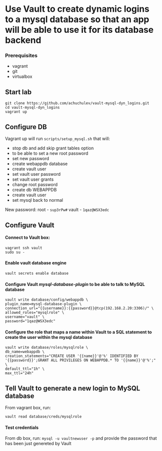# Use Vault to create dynamic logins to a mysql database so that an app will be able to use it for its database backend

### Prerequisites

* vagrant
* git
* virtualbox

## Start lab

```
git clone https://github.com/achuchulev/vault-mysql-dyn_logins.git
cd vault-mysql-dyn_logins
vagrant up
```

## Configure DB

Vagrant up will run `scripts/setup_mysql.sh` that will:

- stop db and add skip grant tables option
- to be able to set a new root password
- set new password
- create webappdb database
- create vault user
- set vault user password
- set vault user grants
- change root password
- create db WEBAPPDB
- create vault user
- set mysql back to normal


New password:
root - `sup3rPw#`
vault - `1qaz@WSX3edc`


## Configure Vault

#### Connect to Vault box: 

```
vagrant ssh vault
sudo su -
```

#### Enable vault database engine

`vault secrets enable database`

#### Configure Vault *mysql-database-plugin* to be able to talk to MySQL database

```
vault write database/config/webappdb \
plugin_name=mysql-database-plugin \
connection_url="{{username}}:{{password}}@tcp(192.168.2.20:3306)/" \
allowed_roles="mysqlrole" \
username="vault" \
password="1qaz@WSX3edc"
```

#### Configure the role that maps a name within Vault to a SQL statement to create the user within the mysql database

```
vault write database/roles/mysqlrole \
db_name=webappdb \
creation_statements="CREATE USER '{{name}}'@'%' IDENTIFIED BY '{{password}}';GRANT ALL PRIVILEGES ON WEBAPPDB.* TO '{{name}}'@'%';" \
default_ttl="1h" \
max_ttl="24h"
```

## Tell Vault to generate a new login to MySQL database

From vagrant box, run:

`vault read database/creds/mysqlrole`

#### Test credentials

From db box, run: `mysql -u vaultnewuser -p` and provide the password that has been just genereted by Vault


